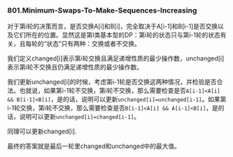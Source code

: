 ### 801.Minimum-Swaps-To-Make-Sequences-Increasing

对于第i轮的决策而言，是否交换A[i]和B[i]，完全取决于A[i-1]和B[i-1]是否交换以及它们所在的位置。显然这是第I类基本型的DP：第i轮的状态只与第i-1轮的状态有关，且每轮的“状态”只有两种：交换或者不交换。

我们定义changed[i]表示第i轮交换且满足递增性质的最少操作数，unchanged[i]表示第i轮不交换且仍满足递增性质的最少操作数。

我们更新unchanged[i]的时候，考虑第i-1轮是否交换这两种情况，并检验是否合法。也就说，如果第i-1轮不交换，第i轮不交换，那么需要检查是否```A[i-1]<A[i] && B[i-1]<B[i]```，是的话，说明可以更新```unchanged[i]=unchanged[i-1]```。如果第i-1轮交换，第i轮不交换，那么需要检查是否```B[i-1]<A[i] && A[i-1]<B[i]```，是的话，说明可以更新```unchanged[i]=changed[i-1]```。

同理可以更新changed[i].

最终的答案就是最后一轮里changed和unchanged中的最大值。
